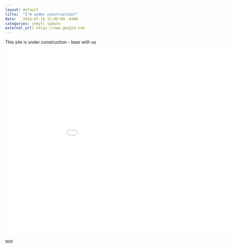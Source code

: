 ```yaml
---
layout: default
title:  "I'm under construction!"
date:   2016-07-16 12:00:00 -0400
categories: jekyll update
external_url: https://www.google.com
---
```

This site is under construction - bear with us 
<iframe src="/images/USA_routes_map.html" sandbox="allow-same-origin allow-scripts" width="1000" height="600" scrolling="no" seamless="seamless" frameborder="0"> </iframe>


test
